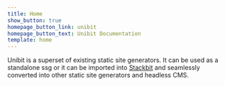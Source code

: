 ```yaml
---
title: Home
show_button: true
homepage_button_link: unibit
homepage_button_text: Unibit Documentation
template: home
---
```


Unibit is a superset of existing static site generators. It can be used as a standalone ssg or it can be imported into [Stackbit](https://www.stackbit.com) and seamlessly converted into other static site generators and headless CMS. 



